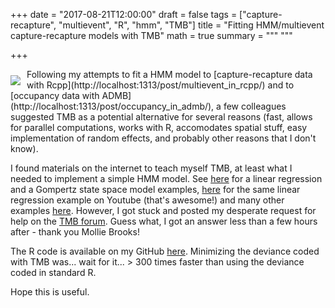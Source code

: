 +++
date = "2017-08-21T12:00:00"
draft = false
tags = ["capture-recapture", "multievent", "R", "hmm", "TMB"]
title = "Fitting HMM/multievent capture-recapture models with TMB"
math = true
summary = """
"""

+++
 
<img style="float:left;margin-right:10px;margin-top:10px;" src="/img/tmb.png">
Following my attempts to fit a HMM model to [capture-recapture data with Rcpp](http://localhost:1313/post/multievent_in_rcpp/) and to [occupancy data with ADMB](http://localhost:1313/post/occupancy_in_admb/), a few colleagues suggested TMB as a potential alternative for several reasons (fast, allows for parallel computations, works with R, accomodates spatial stuff, easy implementation of random effects, and probably other reasons that I don't know).

<!--more-->

I found materials on the internet to teach myself TMB, at least what I needed to implement a simple HMM model. See [here](http://seananderson.ca/2014/10/17/tmb.html) for a linear regression and a Gompertz state space model examples, [here](https://www.youtube.com/watch?v=A5CLrhzNzVU) for the same linear regression example on Youtube (that's awesome!) and many other examples [here](http://kaskr.github.io/adcomp/examples.html). However, I got stuck and posted my desperate request for help on the [TMB forum](https://groups.google.com/forum/#!forum/tmb-users). Guess what, I got an answer less than a few hours after - thank you Mollie Brooks!

The R code is available on my GitHub [here](https://github.com/oliviergimenez/hmm_tmb). Minimizing the deviance coded with TMB was... wait for it... > 300 times faster than using the deviance coded in standard R.

Hope this is useful.
